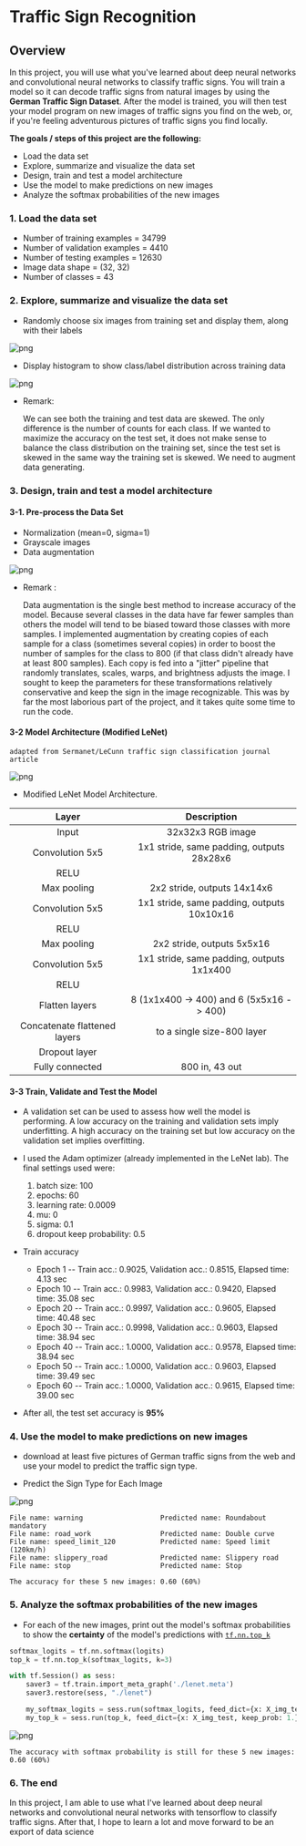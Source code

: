 # **Traffic Sign Recognition** 

## Overview
In this project, you will use what you've learned about deep neural networks and convolutional neural networks to classify traffic signs. You will train a model so it can decode traffic signs from natural images by using the **German Traffic Sign Dataset**. After the model is trained, you will then test your model program on new images of traffic signs you find on the web, or, if you're feeling adventurous pictures of traffic signs you find locally.

**The goals / steps of this project are the following:**
* Load the data set 
* Explore, summarize and visualize the data set
* Design, train and test a model architecture
* Use the model to make predictions on new images
* Analyze the softmax probabilities of the new images

### 1. Load the data set

* Number of training examples = 34799
* Number of validation examples = 4410
* Number of testing examples = 12630
* Image data shape = (32, 32)
* Number of classes = 43

### 2. Explore, summarize and visualize the data set

* Randomly choose six images from training set and display them, along with their labels

![png](./images/output_15_0.png)

* Display histogram to show class/label distribution across training data

![png](./images/output_17_0.png)

* Remark:

    We can see both the training and test data are skewed. The only difference is the number of counts for each class. If we wanted to maximize the accuracy on the test set, it does not make sense to balance the class distribution on the training set, since the test set is skewed in the same way the training set is skewed. We need to augment data generating.

### 3. Design, train and test a model architecture


#### 3-1. Pre-process the Data Set

* Normalization (mean=0, sigma=1)
* Grayscale images
* Data augmentation

![png](./images/output_46_0.png)

* Remark : 
    
    Data augmentation is the single best method to increase accuracy of the model. Because several classes in the data have far fewer samples than others the model will tend to be biased toward those classes with more samples. I implemented augmentation by creating copies of each sample for a class (sometimes several copies) in order to boost the number of samples for the class to 800 (if that class didn't already have at least 800 samples). Each copy is fed into a "jitter" pipeline that randomly translates, scales, warps, and brightness adjusts the image. I sought to keep the parameters for these transformations relatively conservative and keep the sign in the image recognizable. This was by far the most laborious part of the project, and it takes quite some time to run the code.


#### 3-2 Model Architecture (Modified LeNet)
    adapted from Sermanet/LeCunn traffic sign classification journal article

![png](./images/MLeNet.png)

* Modified LeNet Model Architecture.


| Layer         		|     Description	        					| 
|:---------------------:|:---------------------------------------------:| 
| Input         		| 32x32x3 RGB image   							| 
| Convolution 5x5     	| 1x1 stride, same padding, outputs 28x28x6 	|
| RELU					|												|
| Max pooling	      	| 2x2 stride,  outputs 14x14x6 				|
| Convolution 5x5	    | 1x1 stride, same padding, outputs 10x10x16      									|
| RELU					|												|
| Max pooling	      	| 2x2 stride,  outputs 5x5x16 				|
| Convolution 5x5	    | 1x1 stride, same padding, outputs 1x1x400      									|
| RELU					|												|
| Flatten layers  |8 (1x1x400 -> 400) and 6 (5x5x16 -> 400)												|
| Concatenate flattened layers  |to a single size-800 layer
Dropout layer	|
| Fully connected		| 800 in, 43 out				|

 
#### 3-3 Train, Validate and Test the Model

* A validation set can be used to assess how well the model is performing. A low accuracy on the training and validation
sets imply underfitting. A high accuracy on the training set but low accuracy on the validation set implies overfitting.

* I used the Adam optimizer (already implemented in the LeNet lab). The final settings used were:

    1. batch size: 100
    2. epochs: 60
    3. learning rate: 0.0009
    4. mu: 0
    5. sigma: 0.1
    6. dropout keep probability: 0.5

* Train accuracy
    * Epoch 1 -- Train acc.: 0.9025, Validation acc.: 0.8515, Elapsed time: 4.13 sec
    * Epoch 10 -- Train acc.: 0.9983, Validation acc.: 0.9420, Elapsed time: 35.08 sec
    * Epoch 20 -- Train acc.: 0.9997, Validation acc.: 0.9605, Elapsed time: 40.48 sec
    * Epoch 30 -- Train acc.: 0.9998, Validation acc.: 0.9603, Elapsed time: 38.94 sec
    * Epoch 40 -- Train acc.: 1.0000, Validation acc.: 0.9578, Elapsed time: 38.94 sec
    * Epoch 50 -- Train acc.: 1.0000, Validation acc.: 0.9603, Elapsed time: 39.49 sec
    * Epoch 60 -- Train acc.: 1.0000, Validation acc.: 0.9615, Elapsed time: 39.00 sec

*  After all, the test set accuracy is **95%**

### 4. Use the model to make predictions on new images

* download at least five pictures of German traffic signs from the web and use your model to predict the traffic sign type.

* Predict the Sign Type for Each Image

![png](./images/output_70_1.png)

    File name: warning                   Predicted name: Roundabout mandatory
    File name: road_work                 Predicted name: Double curve
    File name: speed_limit_120           Predicted name: Speed limit (120km/h)
    File name: slippery_road             Predicted name: Slippery road
    File name: stop                      Predicted name: Stop
    
    The accuracy for these 5 new images: 0.60 (60%)

### 5. Analyze the softmax probabilities of the new images

* For each of the new images, print out the model's softmax probabilities to show the **certainty** of the model's predictions with [`tf.nn.top_k`](https://www.tensorflow.org/versions/r0.12/api_docs/python/nn.html#top_k)
```python
softmax_logits = tf.nn.softmax(logits)
top_k = tf.nn.top_k(softmax_logits, k=3)

with tf.Session() as sess:
    saver3 = tf.train.import_meta_graph('./lenet.meta')
    saver3.restore(sess, "./lenet")

    my_softmax_logits = sess.run(softmax_logits, feed_dict={x: X_img_test, keep_prob: 1.0})
    my_top_k = sess.run(top_k, feed_dict={x: X_img_test, keep_prob: 1.})
```
![png](./images/output_80_1.png)
    
    The accuracy with softmax probability is still for these 5 new images: 0.60 (60%)

### 6. The end
In this project, I am able to use what I've learned about deep neural networks and convolutional neural networks with tensorflow to classify traffic signs. After that, I hope to learn a lot and move forward to be an export of data science
